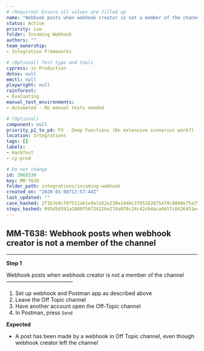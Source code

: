 ```yaml
---
# (Required) Ensure all values are filled up
name: "Webhook posts when webhook creator is not a member of the channel"
status: Active
priority: Low
folder: Incoming Webhook
authors: ""
team_ownership: 
- Integration Frameworks

# (Optional) Test type and tools
cypress: in Production
detox: null
mmctl: null
playwright: null
rainforest: 
- Evaluating
manual_test_environments: 
- Automated - No manual tests needed

# (Optional)
component: null
priority_p1_to_p4: P3 - Deep Functions (Do extensive scenarios work?)
location: Integrations
tags: []
labels: 
- Hackfest
- cy-prod

# Do not change
id: 3968338
key: MM-T638
folder_path: integrations/incoming-webhook
created_on: "2020-01-08T12:57:44Z"
last_updated: ""
case_hashed: 2f1b7e9cf8f511a61e9a7a52e238e144bc37051628754f8c8000e75a751d8fb1e1bc95e58b485c4f52df214000dc3fec
steps_hashed: 095d5d391a1088f5672412be274a070c24c42cb4aca4657c0426451e42a5c2f7df22af791e8111defa5659e963554325
---
```


## MM-T638: Webhook posts when webhook creator is not a member of the channel

---

**Step 1**

Webhook posts when webhook creator is not a member of the channel\
–––––––––––––––––––––––––

1. Set up webhook and Postman app as described above
2. Leave the Off Topic channel
3. Have another account open the Off-Topic channel
4. In Postman, press `Send`

**Expected**

- A post has been made by a webhook in Off Topic channel, even though webhook creator left the channel
